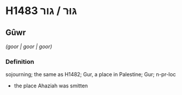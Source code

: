 # H1483 גּוּר / גור

## Gûwr

_(goor | ɡoor | ɡoor)_

### Definition

sojourning; the same as H1482; Gur, a place in Palestine; Gur; n-pr-loc

- the place Ahaziah was smitten
